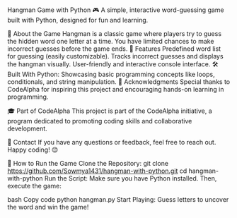 Hangman Game with Python 🎮 A simple, interactive word-guessing game built with Python, designed for fun and learning.

📝 About the Game Hangman is a classic game where players try to guess the hidden word one letter at a time. You have limited chances to make incorrect guesses before the game ends. 🌟 Features Predefined word list for guessing (easily customizable). Tracks incorrect guesses and displays the hangman visually. User-friendly and interactive console interface. 🛠 Built With Python: Showcasing basic programming concepts like loops, conditionals, and string manipulation. 🤝 Acknowledgments Special thanks to CodeAlpha for inspiring this project and encouraging hands-on learning in programming.

🎓 Part of CodeAlpha This project is part of the CodeAlpha initiative, a program dedicated to promoting coding skills and collaborative development.

📧 Contact If you have any questions or feedback, feel free to reach out. Happy coding! 😊

🚀 How to Run the Game
Clone the Repository:
git clone https://github.com/Sowmya1431/hangman-with-python.git
cd hangman-with-python
Run the Script: Make sure you have Python installed. Then, execute the game:

bash Copy code python hangman.py Start Playing: Guess letters to uncover the word and win the game!

